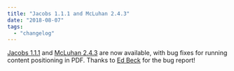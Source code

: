 ```yaml
---
title: "Jacobs 1.1.1 and McLuhan 2.4.3"
date: "2018-08-07"
tags: 
  - "changelog"
---
```


[Jacobs 1.1.1](https://github.com/pressbooks/pressbooks-jacobs/releases/tag/1.1.1) and [McLuhan 2.4.3](https://github.com/pressbooks/pressbooks-book/releases/tag/2.4.3) are now available, with bug fixes for running content positioning in PDF. Thanks to [Ed Beck](http://ed-beck.com/) for the bug report!
